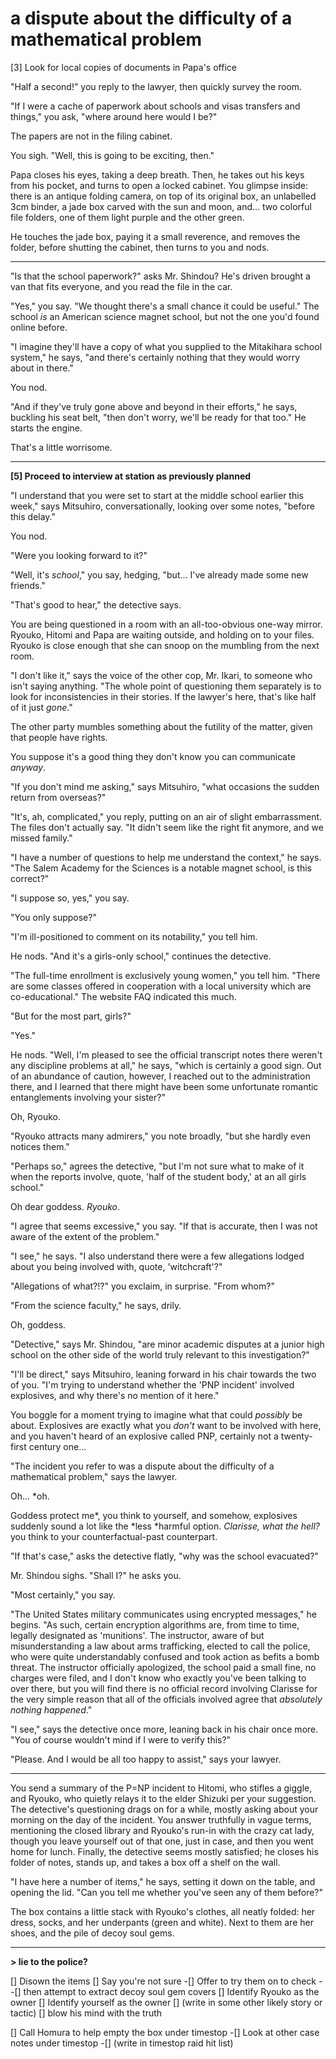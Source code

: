# a dispute about the difficulty of a mathematical problem

\[3] Look for local copies of documents in Papa's office

"Half a second!" you reply to the lawyer, then quickly survey the room.

"If I were a cache of paperwork about schools and visas transfers and things," you ask, "where around here would I be?"

The papers are not in the filing cabinet.

You sigh. "Well, this is going to be exciting, then."

Papa closes his eyes, taking a deep breath. Then, he takes out his keys from his pocket, and turns to open a locked cabinet. You glimpse inside: there is an antique folding camera, on top of its original box, an unlabelled 3cm binder, a jade box carved with the sun and moon, and… two colorful file folders, one of them light purple and the other green.

He touches the jade box, paying it a small reverence, and removes the folder, before shutting the cabinet, then turns to you and nods.

***

"Is that the school paperwork?" asks Mr. Shindou? He's driven brought a van that fits everyone, and you read the file in the car.

"Yes," you say. "We thought there's a small chance it could be useful." The school *is* an American science magnet school, but not the one you'd found online before.

"I imagine they'll have a copy of what you supplied to the Mitakihara school system," he says, "and there's certainly nothing that they would worry about in there."

You nod.

"And if they've truly gone above and beyond in their efforts," he says, buckling his seat belt, "then don't worry, we'll be ready for that too." He starts the engine.

That's a little worrisome.

***

**\[5] Proceed to interview at station as previously planned**

"I understand that you were set to start at the middle school earlier this week," says Mitsuhiro, conversationally, looking over some notes, "before this delay."

You nod.

"Were you looking forward to it?"

"Well, it's *school*," you say, hedging, "but… I've already made some new friends."

"That's good to hear," the detective says.

You are being questioned in a room with an all-too-obvious one-way mirror. Ryouko, Hitomi and Papa are waiting outside, and holding on to your files. Ryouko is close enough that she can snoop on the mumbling from the next room.

"I don't like it," says the voice of the other cop, Mr. Ikari, to someone who isn't saying anything. "The whole point of questioning them separately is to look for inconsistencies in their stories. If the lawyer's here, that's like half of it just *gone*."

The other party mumbles something about the futility of the matter, given that people have rights.

You suppose it's a good thing they don't know you can communicate *anyway*.

"If you don't mind me asking," says Mitsuhiro, "what occasions the sudden return from overseas?"

"It's, ah, complicated," you reply, putting on an air of slight embarrassment. The files don't actually say. "It didn't seem like the right fit anymore, and we missed family."

"I have a number of questions to help me understand the context," he says. "The Salem Academy for the Sciences is a notable magnet school, is this correct?"

"I suppose so, yes," you say.

"You only suppose?"

"I'm ill-positioned to comment on its notability," you tell him.

He nods. "And it's a girls-only school," continues the detective.

"The full-time enrollment is exclusively young women," you tell him. "There are some classes offered in cooperation with a local university which are co-educational." The website FAQ indicated this much.

"But for the most part, girls?"

"Yes."

He nods. "Well, I'm pleased to see the official transcript notes there weren't any discipline problems at all," he says, "which is certainly a good sign. Out of an abundance of caution, however, I reached out to the administration there, and I learned that there might have been some unfortunate romantic entanglements involving your sister?"

Oh, Ryouko.

"Ryouko attracts many admirers," you note broadly, "but she hardly even notices them."

"Perhaps so," agrees the detective, "but I'm not sure what to make of it when the reports involve, quote, 'half of the student body,' at an all girls school."

Oh dear goddess. *Ryouko*.

"I agree that seems excessive," you say. "If that is accurate, then I was not aware of the extent of the problem."

"I see," he says. "I also understand there were a few allegations lodged about you being involved with, quote, 'witchcraft'?"

"Allegations of what?!?" you exclaim, in surprise. "From whom?"

"From the science faculty," he says, drily.

Oh, goddess.

"Detective," says Mr. Shindou, "are minor academic disputes at a junior high school on the other side of the world truly relevant to this investigation?"

"I'll be direct," says Mitsuhiro, leaning forward in his chair towards the two of you. "I'm trying to understand whether the 'PNP incident' involved explosives, and why there's no mention of it here."

You boggle for a moment trying to imagine what that could *possibly* be about. Explosives are exactly what you *don't* want to be involved with here, and you haven't heard of an explosive called PNP, certainly not a twenty-first century one…

"The incident you refer to was a dispute about the difficulty of a mathematical problem," says the lawyer.

Oh... \*oh.

Goddess protect me\*, you think to yourself, and somehow, explosives suddenly sound a lot like the \*less \*harmful option. *Clarisse, what the hell?* you think to your counterfactual-past counterpart.

"If that's case," asks the detective flatly, "why was the school evacuated?"

Mr. Shindou sighs. "Shall I?" he asks you.

"Most certainly," you say.

"The United States military communicates using encrypted messages," he begins. "As such, certain encryption algorithms are, from time to time, legally designated as 'munitions'. The instructor, aware of but misunderstanding a law about arms trafficking, elected to call the police, who were quite understandably confused and took action as befits a bomb threat. The instructor officially apologized, the school paid a small fine, no charges were filed, and I don't know who exactly you've been talking to over there, but you will find there is no official record involving Clarisse for the very simple reason that all of the officials involved agree that *absolutely nothing happened*."

"I see," says the detective once more, leaning back in his chair once more. "You of course wouldn't mind if I were to verify this?"

"Please. And I would be all too happy to assist," says your lawyer.

***

You send a summary of the P=NP incident to Hitomi, who stifles a giggle, and Ryouko, who quietly relays it to the elder Shizuki per your suggestion. The detective's questioning drags on for a while, mostly asking about your morning on the day of the incident. You answer truthfully in vague terms, mentioning the closed library and Ryouko's run-in with the crazy cat lady, though you leave yourself out of that one, just in case, and then you went home for lunch. Finally, the detective seems mostly satisfied; he closes his folder of notes, stands up, and takes a box off a shelf on the wall.

"I have here a number of items," he says, setting it down on the table, and opening the lid. "Can you tell me whether you've seen any of them before?"

The box contains a little stack with Ryouko's clothes, all neatly folded: her dress, socks, and her underpants (green and white). Next to them are her shoes, and the pile of decoy soul gems.

***

**> lie to the police?**

\[] Disown the items
\[] Say you're not sure
-\[] Offer to try them on to check
\--\[] then attempt to extract decoy soul gem covers
\[] Identify Ryouko as the owner
\[] Identify yourself as the owner
\[] (write in some other likely story or tactic)
\[] blow his mind with the truth

\[] Call Homura to help empty the box under timestop
-\[] Look at other case notes under timestop
-\[] (write in timestop raid hit list)
